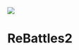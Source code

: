 <img src="https://raw.githubusercontent.com/ReBattles2/ReBattles2/main/logomain.png" align="center">
<h1>ReBattles2</h1>
